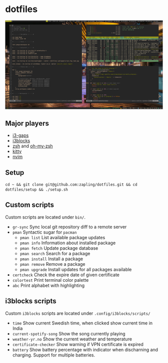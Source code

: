 # dotfiles

![Image of Desktop](i3wm.png)

## Major players

- [i3-gaps](https://github.com/Airblader/i3)
- [i3blocks](https://github.com/vivien/i3blocks)
- [zsh](http://www.zsh.org/) and [oh-my-zsh](https://github.com/ohmyzsh/ohmyzsh)
- [kitty](https://github.com/kovidgoyal/kitty)
- [nvim](https://neovim.io/)

## Setup

```
cd ~ && git clone git@github.com:zapling/dotfiles.git && cd dotfiles/setup && ./setup.sh
```

## Custom scripts

Custom scripts are located under `bin/`.

- `gr-sync` Sync local git repository diff to a remote server
- `pman` Syntactic sugar for `pacman`
  - `pman list` List available package updates
  - `pman info` Information about installed package
  - `pman fetch` Update package database
  - `pman search` Search for a package
  - `pman install` Install a package
  - `pman remove` Remove a package
  - `pman upgrade` Install updates for all packages available
- `certcheck` Check the expire date of given certificate
- `colortest` Print terminal color palette
- `abc` Print alphabet with highlighting

## i3blocks scripts

Custom `i3blocks` scripts are located under `.config/i3blocks/scripts/`

- `time` Show current Swedish time, when clicked show current time in India
- `current-spotify-song` Show the song currently playing
- `weather-yr.no` Show the current weather and temperature
- `certificate-checker` Show warning if VPN certificate is expired
- `battery` Show battery percentage with indicator when discharning and charging. Support for multiple batteries.

